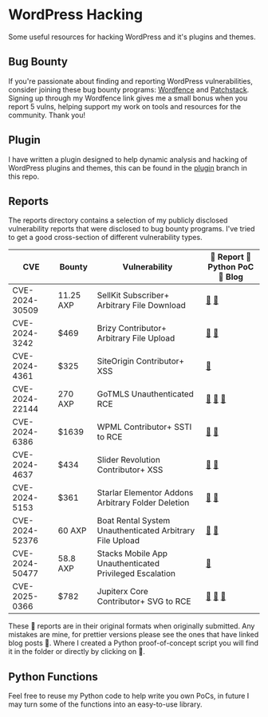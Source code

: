 # WordPress Hacking

Some useful resources for hacking WordPress and it's plugins and themes.

## Bug Bounty

If you're passionate about finding and reporting WordPress vulnerabilities, consider joining these bug bounty programs: [Wordfence](https://www.wordfence.com/res/BTMF4ED7ERDM) and [Patchstack](https://patchstack.com/bug-bounty/). Signing up through my Wordfence link gives me a small bonus when you report 5 vulns, helping support my work on tools and resources for the community. Thank you!

## Plugin

I have written a plugin designed to help dynamic analysis and hacking of WordPress plugins and themes, this can be found in the [plugin](https://github.com/stealthcopter/wordpress-hacking/tree/plugin) branch in this repo.

## Reports

The reports directory contains a selection of my publicly disclosed vulnerability reports that were disclosed to bug bounty programs. I've tried to get a good cross-section of different vulnerability types. 

| CVE            | Bounty    | Vulnerability                                            | 📄 Report 🐍 Python PoC 🔗 Blog                                                                                                                                    |
|----------------|-----------|----------------------------------------------------------|--------------------------------------------------------------------------------------------------------------------------------------------------------------------|
| CVE-2024-30509 | 11.25 AXP | SellKit Subscriber+ Arbitrary File Download              | [📄](reports/sellkit-arbitrary-file-download) [🐍](reports/sellkit-arbitrary-file-download/sellkit.py)                                                             |        
| CVE-2024-3242  | $469      | Brizy Contributor+ Arbitrary File Upload                 | [📄](reports/brizy-contributor-rce-2) [🐍](reports/brizy-contributor-rce-2/brizy-rce2.py)                                                                          |        
| CVE-2024-4361  | $325      | SiteOrigin Contributor+ XSS                              | [📄](reports/siteorigin-panels-xxs)                                                                                                                                |        
| CVE-2024-22144 | 270 AXP   | GoTMLS Unauthenticated RCE                               | [📄](reports/gotmls-rce) [🐍](reports/gotmls-rce/gotmls.py) [🔗](https://sec.stealthcopter.com/cve-2024-22144/)                                                    |        
| CVE-2024-6386  | $1639     | WPML Contributor+ SSTI to RCE                            | [📄](reports/sitepress-multilingual-cms-rce/wpml-ssti-rce.md) [🔗](https://sec.stealthcopter.com/wpml-rce-via-twig-ssti/)                                          |
| CVE-2024-4637  | $434      | Slider Revolution Contributor+ XSS                       | [📄](reports/revslider-xss) [🐍](reports/revslider-xss/exploit.py)                                                                                                 |
| CVE-2024-5153  | $361      | Starlar Elementor Addons Arbitrary Folder Deletion       | [📄](reports/startklar-elmentor-forms-extwidgets-arbitrary-folder-deletion) [🐍](reports/startklar-elmentor-forms-extwidgets-arbitrary-folder-deletion/exploit.py) |
| CVE-2024-52376 | 60 AXP    | Boat Rental System Unauthenticated Arbitrary File Upload | [📄](reports/boat-rental-system-arb-file-upload) [🐍](reports/boat-rental-system-arb-file-upload/exploit.py)                                                       |
| CVE-2024-50477 | 58.8 AXP  | Stacks Mobile App Unauthenticated Privileged Escalation  | [📄](reports/stacks-mobile-app-builder-priv-esc/stacks-mobile-app-builder-priv-esc.md)                                                                             |
| CVE-2025-0366  | $782  | Jupiterx Core Contributor+ SVG to RCE                    | [📄](reports/jupiterx-rce/jupiterx-core-remote-code-execution.md) [🐍](reports/jupiterx-rce/jupiterx-core-rce.py) [🔗](https://sec.stealthcopter.com/jupiterx-chaining-svg-to-rce/)                                                                            |

These 📄 reports are in their original formats when originally submitted. Any mistakes are mine, for prettier versions please see the ones that have linked blog posts 🔗. Where I created a Python proof-of-concept script you will find it in the folder or directly by clicking on 🐍.

## Python Functions

Feel free to reuse my Python code to help write you own PoCs, in future I may turn some of the functions into an easy-to-use library.
